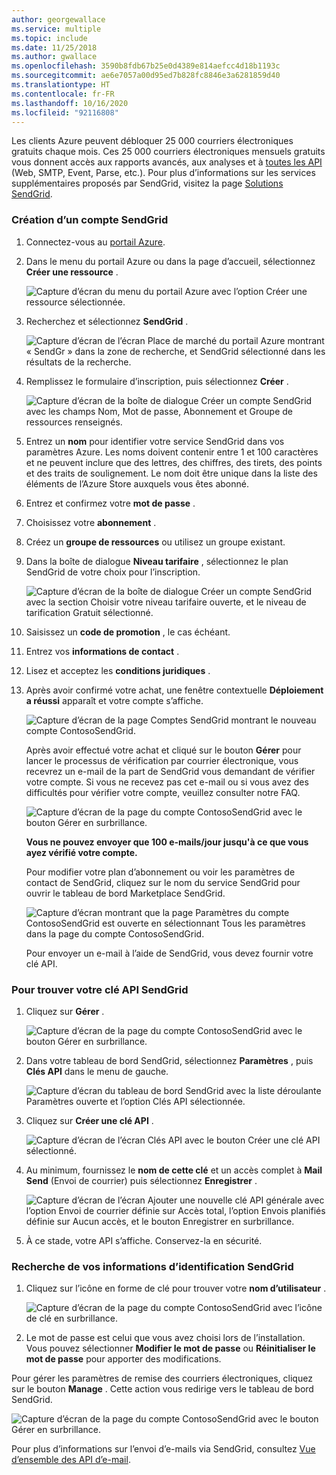 ```yaml
---
author: georgewallace
ms.service: multiple
ms.topic: include
ms.date: 11/25/2018
ms.author: gwallace
ms.openlocfilehash: 3590b8fdb67b25e0d4389e814aefcc4d18b1193c
ms.sourcegitcommit: ae6e7057a00d95ed7b828fc8846e3a6281859d40
ms.translationtype: HT
ms.contentlocale: fr-FR
ms.lasthandoff: 10/16/2020
ms.locfileid: "92116808"
---
```

Les clients Azure peuvent débloquer 25 000 courriers électroniques gratuits chaque mois. Ces 25 000 courriers électroniques mensuels gratuits vous donnent accès aux rapports avancés, aux analyses et à [toutes les API][all APIs] (Web, SMTP, Event, Parse, etc.). Pour plus d’informations sur les services supplémentaires proposés par SendGrid, visitez la page [Solutions SendGrid][SendGrid Solutions].

### <a name="to-sign-up-for-a-sendgrid-account"></a>Création d’un compte SendGrid
1. Connectez-vous au [portail Azure][Azure portal].
2. Dans le menu du portail Azure ou dans la page d’accueil, sélectionnez **Créer une ressource** .

    ![Capture d’écran du menu du portail Azure avec l’option Créer une ressource sélectionnée.][command-bar-new]
3. Recherchez et sélectionnez **SendGrid** .

    ![Capture d’écran de l’écran Place de marché du portail Azure montrant « SendGr » dans la zone de recherche, et SendGrid sélectionné dans les résultats de la recherche.][sendgrid-store]
4. Remplissez le formulaire d’inscription, puis sélectionnez **Créer** .

    ![Capture d’écran de la boîte de dialogue Créer un compte SendGrid avec les champs Nom, Mot de passe, Abonnement et Groupe de ressources renseignés.][sendgrid-create]
5. Entrez un **nom** pour identifier votre service SendGrid dans vos paramètres Azure. Les noms doivent contenir entre 1 et 100 caractères et ne peuvent inclure que des lettres, des chiffres, des tirets, des points et des traits de soulignement. Le nom doit être unique dans la liste des éléments de l’Azure Store auxquels vous êtes abonné.
6. Entrez et confirmez votre **mot de passe** .
7. Choisissez votre **abonnement** .
8. Créez un **groupe de ressources** ou utilisez un groupe existant.
9. Dans la boîte de dialogue **Niveau tarifaire** , sélectionnez le plan SendGrid de votre choix pour l’inscription.

    ![Capture d’écran de la boîte de dialogue Créer un compte SendGrid avec la section Choisir votre niveau tarifaire ouverte, et le niveau de tarification Gratuit sélectionné.][sendgrid-pricing]
10. Saisissez un **code de promotion** , le cas échéant.
11. Entrez vos **informations de contact** .
12. Lisez et acceptez les **conditions juridiques** .
13. Après avoir confirmé votre achat, une fenêtre contextuelle **Déploiement a réussi** apparaît et votre compte s’affiche.

    ![Capture d’écran de la page Comptes SendGrid montrant le nouveau compte ContosoSendGrid.][all-resources]

    Après avoir effectué votre achat et cliqué sur le bouton **Gérer** pour lancer le processus de vérification par courrier électronique, vous recevrez un e-mail de la part de SendGrid vous demandant de vérifier votre compte. Si vous ne recevez pas cet e-mail ou si vous avez des difficultés pour vérifier votre compte, veuillez consulter notre FAQ.

    ![Capture d’écran de la page du compte ContosoSendGrid avec le bouton Gérer en surbrillance.][manage]

    **Vous ne pouvez envoyer que 100 e-mails/jour jusqu'à ce que vous ayez vérifié votre compte.**

    Pour modifier votre plan d’abonnement ou voir les paramètres de contact de SendGrid, cliquez sur le nom du service SendGrid pour ouvrir le tableau de bord Marketplace SendGrid.

    ![Capture d’écran montrant que la page Paramètres du compte ContosoSendGrid est ouverte en sélectionnant Tous les paramètres dans la page du compte ContosoSendGrid.][settings]

    Pour envoyer un e-mail à l’aide de SendGrid, vous devez fournir votre clé API.

### <a name="to-find-your-sendgrid-api-key"></a>Pour trouver votre clé API SendGrid
1. Cliquez sur **Gérer** .

    ![Capture d’écran de la page du compte ContosoSendGrid avec le bouton Gérer en surbrillance.][manage]
2. Dans votre tableau de bord SendGrid, sélectionnez **Paramètres** , puis **Clés API** dans le menu de gauche.

    ![Capture d’écran du tableau de bord SendGrid avec la liste déroulante Paramètres ouverte et l’option Clés API sélectionnée.][api-keys]

3. Cliquez sur **Créer une clé API** .

    ![Capture d’écran de l’écran Clés API avec le bouton Créer une clé API sélectionné.][general-api-key]
4. Au minimum, fournissez le **nom de cette clé** et un accès complet à **Mail Send** (Envoi de courrier) puis sélectionnez **Enregistrer** .

    ![Capture d’écran de l’écran Ajouter une nouvelle clé API générale avec l’option Envoi de courrier définie sur Accès total, l’option Envois planifiés définie sur Aucun accès, et le bouton Enregistrer en surbrillance.][access]
5. À ce stade, votre API s’affiche. Conservez-la en sécurité.

### <a name="to-find-your-sendgrid-credentials"></a>Recherche de vos informations d’identification SendGrid
1. Cliquez sur l’icône en forme de clé pour trouver votre **nom d’utilisateur** .

    ![Capture d’écran de la page du compte ContosoSendGrid avec l’icône de clé en surbrillance.][key]
2. Le mot de passe est celui que vous avez choisi lors de l’installation. Vous pouvez sélectionner **Modifier le mot de passe** ou **Réinitialiser le mot de passe** pour apporter des modifications.

Pour gérer les paramètres de remise des courriers électroniques, cliquez sur le bouton **Manage** . Cette action vous redirige vers le tableau de bord SendGrid.

![Capture d’écran de la page du compte ContosoSendGrid avec le bouton Gérer en surbrillance.][manage]

Pour plus d’informations sur l’envoi d’e-mails via SendGrid, consultez [Vue d’ensemble des API d’e-mail][Email API Overview].

<!--images-->

[command-bar-new]: ./media/sendgrid-sign-up/new-addon.png
[sendgrid-store]: ./media/sendgrid-sign-up/sendgrid-store.png
[sendgrid-create]: ./media/sendgrid-sign-up/sendgrid-create.png
[sendgrid-pricing]: ./media/sendgrid-sign-up/sendgrid-pricing.png
[all-resources]: ./media/sendgrid-sign-up/all-resources.png
[manage]: ./media/sendgrid-sign-up/manage.png
[settings]: ./media/sendgrid-sign-up/settings.png
[api-keys]: ./media/sendgrid-sign-up/api-keys.png
[general-api-key]: ./media/sendgrid-sign-up/general-api-key.png
[access]: ./media/sendgrid-sign-up/access.png
[key]: ./media/sendgrid-sign-up/key.png

<!--Links-->

[SendGrid Solutions]: https://sendgrid.com/solutions
[Azure portal]: https://portal.azure.com
[SendGrid Getting Started]: http://sendgrid.com/docs
[SendGrid Provisioning Process]: https://support.sendgrid.com/hc/articles/200181628-Why-is-my-account-being-provisioned-
[all APIs]: https://sendgrid.com/docs/API_Reference/index.html
[Email API Overview]: https://sendgrid.com/docs/API_Reference/Web_API_v3/Mail/index.html
